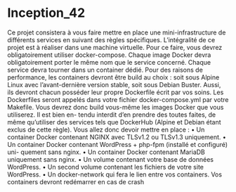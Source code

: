 # Inception_42

Ce projet consistera à vous faire mettre en place une mini-infrastructure de différents
services en suivant des règles spécifiques. L’intégralité de ce projet est à réaliser dans une
machine virtuelle. Pour ce faire, vous devrez obligatoirement utiliser docker-compose.
Chaque image Docker devra obligatoirement porter le même nom que le service
concerné.
Chaque service devra tourner dans un container dédié.
Pour des raisons de performance, les containers devront être build au choix : soit sous
Alpine Linux avec l’avant-dernière version stable, soit sous Debian Buster.
Aussi, ils devront chacun posséder leur propre Dockerfile écrit par vos soins. Les
Dockerfiles seront appelés dans votre fichier docker-compose.yml par votre Makefile.
Vous devrez donc build vous-même les images Docker que vous utiliserez. Il est bien en-
tendu interdit d’en prendre des toutes faites, de même qu’utiliser des services tels que
DockerHub (Alpine et Debian étant exclus de cette règle).
Vous allez donc devoir mettre en place :
• Un container Docker contenant NGINX avec TLSv1.2 ou TLSv1.3 uniquement.
• Un container Docker contenant WordPress + php-fpm (installé et configuré) uni-
quement sans nginx.
• Un container Docker contenant MariaDB uniquement sans nginx.
• Un volume contenant votre base de données WordPress.
• Un second volume contenant les fichiers de votre site WordPress.
• Un docker-network qui fera le lien entre vos containers.
Vos containers devront redémarrer en cas de crash
